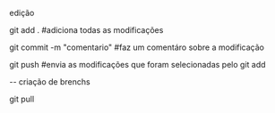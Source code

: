 edição 

git add . #adiciona todas as modificações 

git commit -m "comentario" #faz um comentáro sobre a modificação

git push #envia as modificações que foram selecionadas pelo git add

-- criação de brenchs 

git pull 






